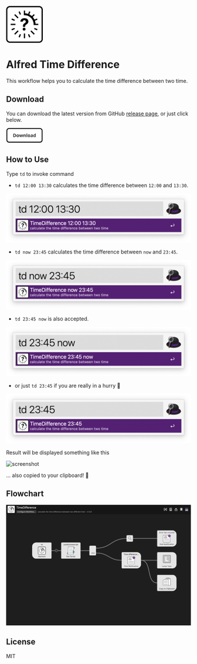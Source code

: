 <img src="./asset/logo.png" alt="logo" width="100">

# Alfred Time Difference

This workflow helps you to calculate the time difference between two time.

## Download

You can download the latest version from GitHub [release page](https://github.com/owfdr/alfred-time-difference/releases), or just click below.

<a href="https://github.com/owfdr/alfred-time-difference/releases/latest" download>
  <img src="./asset/download.png" alt="logo" width="100">
</a>

## How to Use

Type `td` to invoke command

- `td 12:00 13:30` calculates the time difference between `12:00` and `13:30`.

![screenshot](asset/td_1200_1330.png)

- `td now 23:45` calculates the time difference between `now` and `23:45`.

![screenshot](asset/td_now_2345.png)

- `td 23:45 now` is also accepted.

![screenshot](asset/td_2345_now.png)

- or just `td 23:45` if you are really in a hurry 💨

![screenshot](asset/td_2345.png)

Result will be displayed something like this

![screenshot](asset/sample_result.png)

... also copied to your clipboard! 🎉

## Flowchart

![screenshot](asset/workflow.png)

## License

MIT
